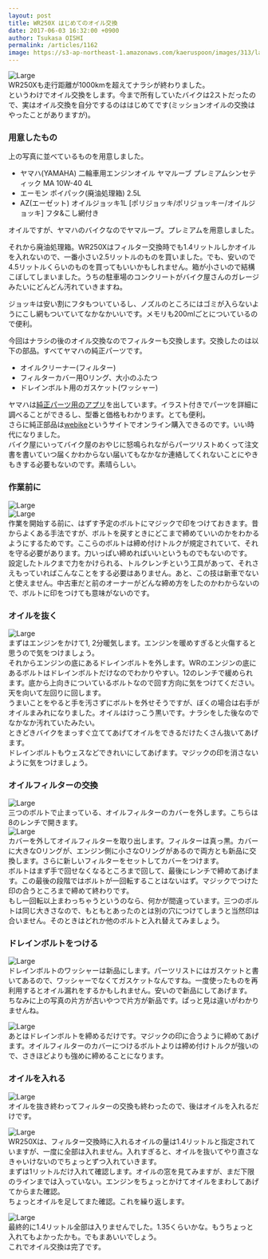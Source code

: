 ```yaml
---
layout: post
title: WR250X はじめてのオイル交換
date: 2017-06-03 16:32:00 +0900
author: Tsukasa OISHI
permalink: /articles/1162
image: https://s3-ap-northeast-1.amazonaws.com/kaeruspoon/images/313/large.JPG?1496407560
---
```



![Large](https://s3-ap-northeast-1.amazonaws.com/kaeruspoon/images/313/large.JPG?1496407560)  
WR250Xも走行距離が1000kmを超えてナラシが終わりました。  
というわけでオイル交換をします。今まで所有していたバイクは2ストだったので、実はオイル交換を自分でするのははじめてです(ミッションオイルの交換はやったことがありますが)。  

### 用意したもの  
上の写真に並べているものを用意しました。  

- ヤマハ(YAMAHA) 二輪車用エンジンオイル ヤマルーブ プレミアムシンセティック MA 10W-40 4L 
- エーモン ポイパック(廃油処理箱) 2.5L  
- AZ(エーゼット) オイルジョッキ1L [ポリジョッキ/ポリジョッキー/オイルジョッキ] フタ&こし網付き  

オイルですが、ヤマハのバイクなのでヤマルーブ。プレミアムを用意しました。  

それから廃油処理箱。WR250Xはフィルター交換時でも1.4リットルしかオイルを入れないので、一番小さい2.5リットルのものを買いました。でも、安いので4.5リットルくらいのものを買ってもいいかもしれません。箱が小さいので結構こぼしてしまいました。うちの駐車場のコンクリートがバイク屋さんのガレージみたいにどんどん汚れていきますね。  

ジョッキは安い割にフタもついているし、ノズルのところにはゴミが入らないようにこし網もついていてなかなかいいです。メモリも200mlごとについているので便利。  

今回はナラシの後のオイル交換なのでフィルターも交換します。交換したのは以下の部品。すべてヤマハの純正パーツです。  

- オイルクリーナー(フィルター)  
- フィルターカバー用Oリング、大小のふたつ  
- ドレインボルト用のガスケット(ワッシャー)  

ヤマハは[純正パーツ用のアプリ](https://www.yamaha-motor.co.jp/parts-search/sp/)を出しています。イラスト付きでパーツを詳細に調べることができるし、型番と価格もわかります。とても便利。  
さらに純正部品は[webike](https://www.webike.net/wbs/genuine-estimate-input.html)というサイトでオンライン購入できるのです。いい時代になりました。  
バイク屋にいってバイク屋のおやじに怒鳴られながらパーツリストめくって注文書を書いていつ届くかわからない届いてもなかなか連絡してくれないことにやきもきする必要もないのです。素晴らしい。  

### 作業前に  
![Large](https://s3-ap-northeast-1.amazonaws.com/kaeruspoon/images/314/large.JPG?1496409856)  
![Large](https://s3-ap-northeast-1.amazonaws.com/kaeruspoon/images/315/large.JPG?1496409904)  
作業を開始する前に、はずす予定のボルトにマジックで印をつけておきます。昔からよくある手法ですが、ボルトを戻すときにどこまで締めていいのかをわかるようにするためです。ここらのボルトは締め付けトルクが規定されていて、それを守る必要があります。力いっぱい締めればいいというものでもないのです。  
設定したトルクまで力をかけられる、トルクレンチという工具があって、それさえもっていればこんなことをする必要はありません。あと、この技は新車でないと使えません。中古車だと前のオーナーがどんな締め方をしたのかわからないので、ボルトに印をつけても意味がないのです。  

### オイルを抜く  
![Large](https://s3-ap-northeast-1.amazonaws.com/kaeruspoon/images/316/large.JPG?1496410383)  
まずはエンジンをかけて1, 2分暖気します。エンジンを暖めすぎると火傷すると思うので気をつけましょう。  
それからエンジンの底にあるドレインボルトを外します。WRのエンジンの底にあるボルトはドレインボルトだけなのでわかりやすい。12のレンチで緩められます。底から上向きについているボルトなので回す方向に気をつけてください。天を向いて左回りに回します。  
うまいことをやると手を汚さずにボルトを外せそうですが、ぼくの場合は右手がオイルまみれになりました。オイルはけっこう黒いです。ナラシをした後なのでなかなか汚れていたみたい。  
ときどきバイクをまっすぐ立ててあげてオイルをできるだけたくさん抜いてあげます。  
ドレインボルトもウェスなどできれいにしてあげます。マジックの印を消さないように気をつけましょう。  

### オイルフィルターの交換  
![Large](https://s3-ap-northeast-1.amazonaws.com/kaeruspoon/images/318/large.JPG?1496411009)  
三つのボルトで止まっている、オイルフィルターのカバーを外します。こちらは8のレンチで開きます。  
![Large](https://s3-ap-northeast-1.amazonaws.com/kaeruspoon/images/319/large.JPG?1496411115)  
カバーを外してオイルフィルターを取り出します。フィルターは真っ黒。カバーに大きなOリングが、エンジン側に小さなOリングがあるので両方とも新品に交換します。さらに新しいフィルターをセットしてカバーをつけます。  
ボルトはまず手で回せなくなるところまで回して、最後にレンチで締めてあげます。この最後の段階ではボルトが一回転することはないはず。マジックでつけた印の合うところまで締めて終わりです。  
もし一回転以上まわっちゃうというのなら、何かが間違っています。三つのボルトは同じ大きさなので、もともとあったのとは別の穴につけてしまうと当然印は合いません。そのときはどれか他のボルトと入れ替えてみましょう。  

### ドレインボルトをつける  
![Large](https://s3-ap-northeast-1.amazonaws.com/kaeruspoon/images/320/large.jpeg?1496411864)  
ドレインボルトのワッシャーは新品にします。パーツリストにはガスケットと書いてあるので、ワッシャーでなくてガスケットなんですね。一度使ったものを再利用するとオイル漏れをするかもしれません。安いので新品にしてあげます。  
ちなみに上の写真の片方が古いやつで片方が新品です。ぱっと見は違いがわかりませんね。  

![Large](https://s3-ap-northeast-1.amazonaws.com/kaeruspoon/images/321/large.JPG?1496412017)  
あとはドレインボルトを締めるだけです。マジックの印に合うように締めてあげます。オイルフィルターのカバーにつけるボルトよりは締め付けトルクが強いので、さきほどよりも強めに締めることになります。  

### オイルを入れる  
![Large](https://s3-ap-northeast-1.amazonaws.com/kaeruspoon/images/322/large.JPG?1496452969)  
オイルを抜き終わってフィルターの交換も終わったので、後はオイルを入れるだけです。  

![Large](https://s3-ap-northeast-1.amazonaws.com/kaeruspoon/images/323/large.JPG?1496453001)  
WR250Xは、フィルター交換時に入れるオイルの量は1.4リットルと指定されていますが、一度に全部は入れません。入れすぎると、オイルを抜いてやり直さなきゃいけないのでちょっとずつ入れていきます。  
まずは1リットルだけ入れて確認します。オイルの窓を見てみますが、まだ下限のラインまでは入っていない。エンジンをちょっとかけてオイルをまわしてあげてからまた確認。  
ちょっとオイルを足してまた確認。これを繰り返します。  

![Large](https://s3-ap-northeast-1.amazonaws.com/kaeruspoon/images/324/large.JPG?1496453176)  
最終的に1.4リットル全部は入りませんでした。1.35くらいかな。もうちょっと入れてもよかったかも。でもまあいいでしょう。  
これでオイル交換は完了です。  
